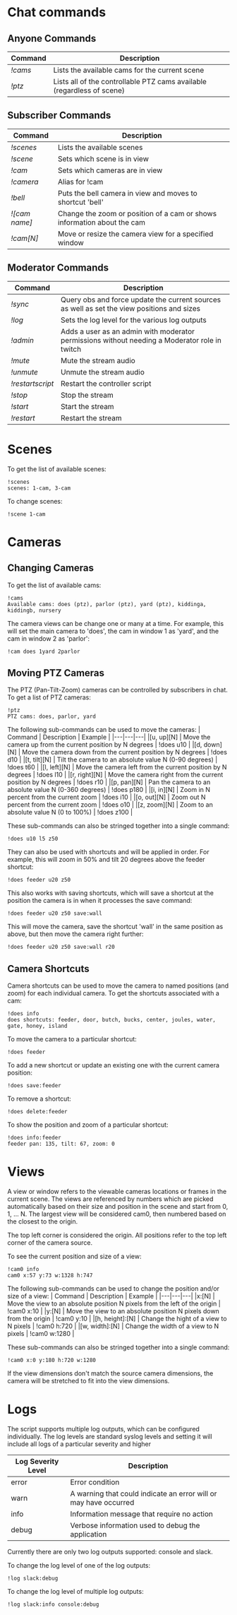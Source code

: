 # Chat commands
## Anyone Commands
| Command | Description |
|---|---|
| _!cams_ | Lists the available cams for the current scene |
| _!ptz_ | Lists all of the controllable PTZ cams available (regardless of scene) |

## Subscriber Commands
| Command | Description |
|---|---|
| _!scenes_ | Lists the available scenes |
| _!scene_ | Sets which scene is in view |
| _!cam_ | Sets which cameras are in view |
| _!camera_ | Alias for !cam |
| _!bell_ | Puts the bell camera in view and moves to shortcut 'bell' |
|_!\[cam name]_ | Change the zoom or position of a cam or shows information about the cam |
|_!cam\[N]_ | Move or resize the camera view for a specified window |

## Moderator Commands
| Command | Description |
|---|---|
| _!sync_ | Query obs and force update the current sources as well as set the view positions and sizes |
| _!log_ | Sets the log level for the various log outputs |
| _!admin_ | Adds a user as an admin with moderator permissions without needing a Moderator role in twitch |
|_!mute_ | Mute the stream audio |
|_!unmute_ | Unmute the stream audio |
|_!restartscript_| Restart the controller script |
|_!stop_| Stop the stream |
|_!start_| Start the stream |
|_!restart_| Restart the stream |

# Scenes
To get the list of available scenes:

```
!scenes
scenes: 1-cam, 3-cam
```

To change scenes:
```
!scene 1-cam
```

# Cameras
## Changing Cameras
To get the list of available cams:

```
!cams
Available cams: does (ptz), parlor (ptz), yard (ptz), kiddinga, kiddingb, nursery
```

The camera views can be change one or many at a time. For example, this will set the main camera to 'does', the cam in window 1 as 'yard', and the cam in window 2 as 'parlor':
```
!cam does 1yard 2parlor
```
## Moving PTZ Cameras
The PTZ (Pan-Tilt-Zoom) cameras can be controlled by subscribers in chat. To get a list of PTZ cameras:
```
!ptz
PTZ cams: does, parlor, yard
```

The following sub-commands can be used to move the cameras:
| Command | Description | Example |
|---|---|---|
|\[u, up][N] | Move the camera up from the current position by N degrees | !does u10 |
|\[d, down][N] | Move the camera down from the current position by N degrees | !does d10 |
|\[t, tilt][N] | Tilt the camera to an absolute value N (0-90 degrees) | !does t60 |
|\[l, left][N] | Move the camera left from the current position by N degrees | !does l10 |
|\[r, right][N] | Move the camera right from the current position by N degrees | !does r10 |
|\[p, pan][N] | Pan the camera to an absolute value N (0-360 degrees) | !does p180 |
|\[i, in][N] | Zoom in N percent from the current zoom | !does i10 |
|\[o, out][N] | Zoom out N percent from the current zoom | !does o10 |
|\[z, zoom][N] | Zoom to an absolute value N (0 to 100%) | !does z100 |

These sub-commands can also be stringed together into a single command:
```
!does u10 l5 z50
```

They can also be used with shortcuts and will be applied in order. For example, this will zoom in 50% and tilt 20 degrees above the feeder shortcut:
```
!does feeder u20 z50
```

This also works with saving shortcuts, which will save a shortcut at the position the camera is in when it processes the save command:
```
!does feeder u20 z50 save:wall
```

This will move the camera, save the shortcut 'wall' in the same position as above, but then move the camera right further:
```
!does feeder u20 z50 save:wall r20
```

## Camera Shortcuts
Camera shortcuts can be used to move the camera to named positions (and zoom) for each individual camera. To get the shortcuts associated with a cam:

```
!does info
does shortcuts: feeder, door, butch, bucks, center, joules, water, gate, honey, island
```

To move the camera to a particular shortcut:
```
!does feeder
```

To add a new shortcut or update an existing one with the current camera position:
```
!does save:feeder
```

To remove a shortcut:
```
!does delete:feeder
```

To show the position and zoom of a particular shortcut:
```
!does info:feeder
feeder pan: 135, tilt: 67, zoom: 0
```

# Views
A view or window refers to the viewable cameras locations or frames in the current scene. The views are referenced by numbers which are picked automatically based on their size and position in the scene and start from 0, 1, ... N. The largest view will be considered cam0, then numbered based on the closest to the origin.

The top left corner is considered the origin. All positions refer to the top left corner of the camera source.

To see the current position and size of a view:
```
!cam0 info
cam0 x:57 y:73 w:1328 h:747
```

The following sub-commands can be used to change the position and/or size of a view:
| Command | Description | Example |
|---|---|---|
|x:\[N] | Move the view to an absolute position N pixels from the left of the origin | !cam0 x:10 |
|y:\[N] | Move the view to an absolute position N pixels down from the origin | !cam0 y:10 |
|\[h, height]:[N] | Change the hight of a view to N pixels | !cam0 h:720 |
|\[w, width]:[N] | Change the width of a view to N pixels | !cam0 w:1280 |

These sub-commands can also be stringed together into a single command:
```
!cam0 x:0 y:180 h:720 w:1280
```

If the view dimensions don't match the source camera dimensions, the camera will be stretched to fit into the view dimensions.

# Logs
The script supports multiple log outputs, which can be configured individually. The log levels are standard syslog levels and setting it will include all logs of a particular severity and higher

| Log Severity Level | Description |
|---|---|
| error | Error condition |
| warn | A warning that could indicate an error will or may have occurred |
| info | Information message that require no action |
| debug | Verbose information used to debug the application |

Currently there are only two log outputs supported: console and slack.

To change the log level of one of the log outputs:
```
!log slack:debug
```

To change the log level of multiple log outputs:
```
!log slack:info console:debug
```
